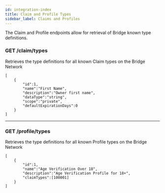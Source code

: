 ```yaml
---
id: integration-index
title: Claim and Profile Types
sidebar_label: Claims and Profiles
---
```

The Claim and Profile endpoints allow for retrieval of Bridge known type definitions.

### GET /claim/types
Retrieves the type definitions for all known Claim types on the Bridge Network

```
[
    {
        "id":1,
        "name":"First Name",
        "description":"Owner first name",
        "dataType":"string",
        "scope":"private",
        "defaultExpirationDays":0
    }
]
```

---

### GET /profile/types
Retrieves the type definitions for all known Profile types on the Bridge Network
```
[
    {
        "id":1,
        "name":"Age Verification Over 18",
        "description":"Age Verification Profile for 18+",
        "claimTypes":[100001]
    }
]
```
